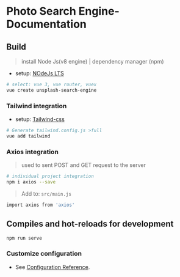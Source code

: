 # Photo Search Engine-Documentation

## Build
> install Node Js(v8 engine) | dependency manager (npm)
* setup: [NOdeJs LTS](https://nodejs.org/en/download/)
``` bash
# select: vue 3, vue router, vuex
vue create unsplash-search-engine
```

### Tailwind integration
* setup: [Tailwind-css](https://tailwindcss.com/docs/installation)
``` bash
# Generate tailwind.config.js >full
vue add tailwind 
```

### Axios integration
> used to sent POST and GET request to the server
``` bash
# individual project integration
npm i axios --save
```
> Add to:  ``` src/main.js ```
``` bash
import axios from 'axios'
```

## Compiles and hot-reloads for development
``` bash
npm run serve
```

### Customize configuration
* See [Configuration Reference](https://cli.vuejs.org/config/).